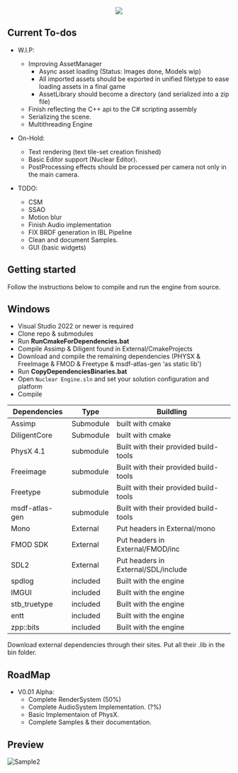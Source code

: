 <p align="center">
  <img src="https://user-images.githubusercontent.com/11663821/206862862-6e1c396d-f782-43e8-bbc1-1bb7f8a38184.png">
</p>

## Current To-dos 
  - W.I.P:
	- Improving AssetManager
		- Async asset loading (Status: Images done, Models wip)
	    - All imported assets should be exported in unified filetype to ease loading assets in a final game
		- AssetLibrary should become a directory (and serialized into a zip file)
	- Finish reflecting the C++ api to the C# scripting assembly
	- Serializing the scene.
	- Multithreading Engine

	
  - On-Hold:
    - Text rendering (text tile-set creation finished)
	- Basic Editor support (Nuclear Editor).
	- PostProcessing effects should be processed per camera not only in the main camera.

  - TODO:
  	- CSM
	- SSAO
	- Motion blur
    - Finish Audio implementation
	- FIX BRDF generation in IBL Pipeline
	- Clean and document Samples.
	- GUI (basic widgets)

## Getting started

Follow the instructions below to compile and run the engine from source.

## Windows

* Visual Studio 2022 or newer is required
* Clone repo & submodules
* Run **RunCmakeForDependencies.bat**
* Compile Assimp & Diligent found in External/CmakeProjects
* Download and compile the remaining dependencies (PHYSX & FreeImage & FMOD & Freetype & msdf-atlas-gen 'as static lib')
* Run **CopyDependenciesBinaries.bat**
* Open `Nuclear Engine.sln` and set your solution configuration and platform
* Compile 


| Dependencies | Type | Buildling |
| ------ | ------ | ------ |
| Assimp | Submodule | built with cmake |
| DiligentCore | Submodule | built with cmake |
| PhysX 4.1 | submodule | Built with their provided build-tools |
| Freeimage | submodule | Built with their provided build-tools |
| Freetype | submodule | Built with their provided build-tools |
| msdf-atlas-gen | submodule | Built with their provided build-tools |
| Mono | External | Put headers in External/mono |
| FMOD SDK | External | Put headers in External/FMOD/inc  |
| SDL2 | External | Put headers in External/SDL/include |
| spdlog | included | Built with the engine |
| IMGUI | included | Built with the engine |
| stb_truetype | included | Built with the engine |
| entt | included | Built with the engine |
| zpp::bits | included | Built with the engine |

Download external dependencies through their sites.
Put all their .lib in the bin folder.

## RoadMap
  - V0.01 Alpha:
    - Complete RenderSystem (50%) 
	- Complete AudioSystem Implementation. (?%)
	- Basic Implementaion of PhysX.
	- Complete Samples & their documentation.

## Preview

![Sample2](Sample2.gif "Sample2 Demo Logo") 
